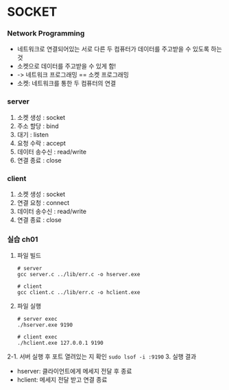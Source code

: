 # SOCKET

### Network Programming
- 네트워크로 연결되어있는 서로 다른 두 컴퓨터가 데이터를 주고받을 수 있도록 하는 것
- 소켓으로 데이터를 주고받을 수 있게 함!
- -> 네트워크 프로그래밍 == 소켓 프로그래밍
- 소켓: 네트워크를 통한 두 컴퓨터의 연결

### server

1. 소켓 생성 : socket
2. 주소 할당 : bind
3. 대기 : listen
4. 요청 수락 : accept
5. 데이터 송수신 : read/write
6. 연결 종료 : close

### client

1. 소켓 생성 : socket
2. 연결 요청 : connect
3. 데이터 송수신 : read/write
4. 연결 종료 : close

### 실습 ch01
1. 파일 빌드
    ```
    # server
    gcc server.c ../lib/err.c -o hserver.exe
    
    # client
    gcc client.c ../lib/err.c -o hclient.exe
    ```
2. 파일 실행
    ```
    # server exec
    ./hserver.exe 9190

    # client exec
    ./hclient.exe 127.0.0.1 9190
    ```
2-1. 서버 실행 후 포트 열려있는 지 확인
    ```
    sudo lsof -i :9190
    ```
3. 실행 결과
- hserver: 클라이언트에게 메세지 전달 후 종료
- hclient: 메세지 전달 받고 연결 종료